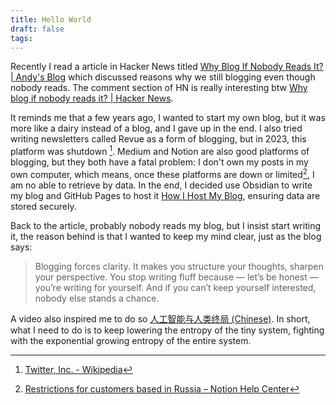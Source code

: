 ```yaml
---
title: Hello World
draft: false
tags:
---
```

Recently I read a article in Hacker News titled [Why Blog If Nobody Reads It? | Andy's Blog](https://andysblog.uk/why-blog-if-nobody-reads-it/) which discussed reasons why we still blogging even though nobody reads. The comment section of HN is really interesting btw [Why blog if nobody reads it? | Hacker News](https://news.ycombinator.com/item?id=42992159).

It reminds me that a few years ago, I wanted to start my own blog, but it was more like a dairy instead of a blog, and I gave up in the end. I also tried writing newsletters called Revue as a form of blogging, but in 2023, this platform was shutdown [^1]. Medium and Notion are also good platforms of blogging, but they both have a fatal problem: I don't own my posts in my own computer, which means, once these platforms are down or limited[^2], I am no able to retrieve by data. In the end, I decided use Obsidian to write my blog and GitHub Pages to host it [How I Host My Blog](How%20I%20Host%20My%20Blog.md), ensuring data are stored securely.

Back to the article, probably nobody reads my blog, but I insist start writing it, the reason behind is that I wanted to keep my mind clear, just as the blog says:

>Blogging forces clarity. It makes you structure your thoughts, sharpen your perspective. You stop writing fluff because — let’s be honest — you’re writing for yourself. And if you can’t keep yourself interested, nobody else stands a chance.

A video also inspired me to do so [人工智能与人类终局 (Chinese)](https://youtu.be/5ieOxxXcl8U?t=1604). In short, what I need to do is to keep lowering the entropy of the tiny system, fighting with the exponential growing entropy of the entire system. 


[^1]: [Twitter, Inc. - Wikipedia](https://en.wikipedia.org/wiki/Twitter,_Inc.#:~:text=Revue%20was%20a%20service%20which,user%20data%20would%20be%20deleted.)
[^2]: [Restrictions for customers based in Russia – Notion Help Center](https://www.notion.com/help/restrictions-for-customers-based-in-russia)
